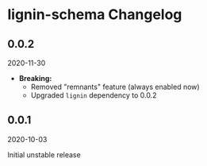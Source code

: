 # lignin-schema Changelog

## 0.0.2

2020-11-30

* **Breaking:**
  * Removed "remnants" feature (always enabled now)
  * Upgraded `lignin` dependency to 0.0.2

## 0.0.1

2020-10-03

Initial unstable release
